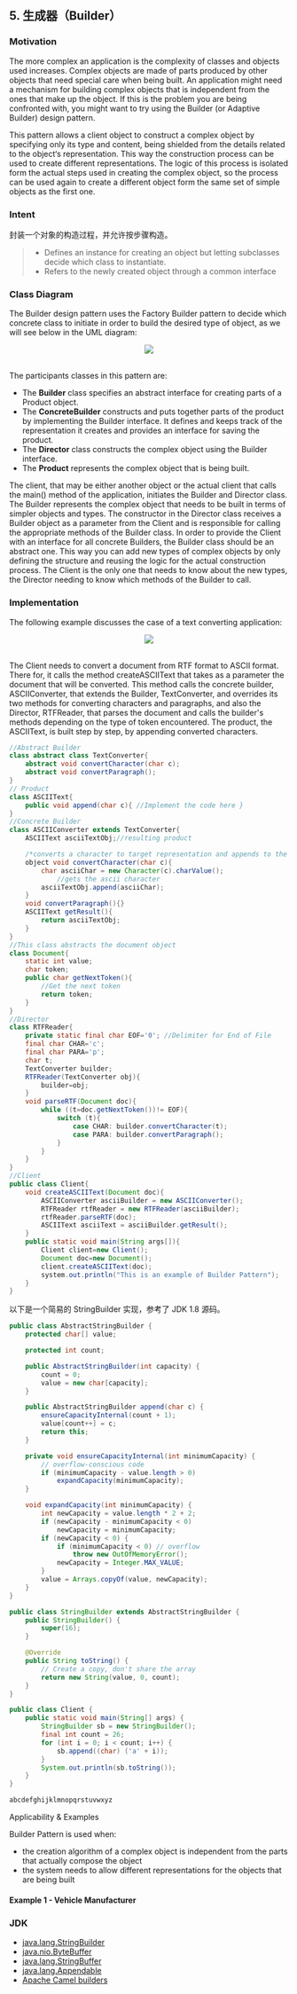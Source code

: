 ## 5. 生成器（Builder）

### Motivation

The more complex an application is the complexity of classes and objects used increases. Complex objects are made of parts produced by other objects that need special care when being built. An application might need a mechanism for building complex objects that is independent from the ones that make up the object. If this is the problem you are being confronted with, you might want to try using the Builder (or Adaptive Builder) design pattern.

This pattern allows a client object to construct a complex object by specifying only its type and content, being shielded from the details related to the object‘s representation. This way the construction process can be used to create different representations. The logic of this process is isolated form the actual steps used in creating the complex object, so the process can be used again to create a different object form the same set of simple objects as the first one.


### Intent

封装一个对象的构造过程，并允许按步骤构造。

> - Defines an instance for creating an object but letting subclasses decide which class to instantiate.
> - Refers to the newly created object through a common interface



### Class Diagram

The Builder design pattern uses the Factory Builder pattern to decide which concrete class to initiate in order to build the desired type of object, as we will see below in the UML diagram:

<div align="center"> <img src="../assets/builder-pattern.png"/> </div><br>

The participants classes in this pattern are:
- The **Builder** class specifies an abstract interface for creating parts of a Product object.
- The **ConcreteBuilder** constructs and puts together parts of the product by implementing the Builder interface. It defines and keeps track of the representation it creates and provides an interface for saving the product.
- The **Director** class constructs the complex object using the Builder interface.
- The **Product** represents the complex object that is being built.

The client, that may be either another object or the actual client that calls the main() method of the application, initiates the Builder and Director class. The Builder represents the complex object that needs to be built in terms of simpler objects and types. The constructor in the Director class receives a Builder object as a parameter from the Client and is responsible for calling the appropriate methods of the Builder class. In order to provide the Client with an interface for all concrete Builders, the Builder class should be an abstract one. This way you can add new types of complex objects by only defining the structure and reusing the logic for the actual construction process. The Client is the only one that needs to know about the new types, the Director needing to know which methods of the Builder to call.

### Implementation

The following example discusses the case of a text converting application:

<div align="center"> <img src="../assets/builder-pattern-example.png"/> </div><br>

The Client needs to convert a document from RTF format to ASCII format. There for, it calls the method createASCIIText that takes as a parameter the document that will be converted. This method calls the concrete builder, ASCIIConverter, that extends the Builder, TextConverter, and overrides its two methods for converting characters and paragraphs, and also the Director, RTFReader, that parses the document and calls the builder's methods depending on the type of token encountered. The product, the ASCIIText, is built step by step, by appending converted characters.


````java
//Abstract Builder
class abstract class TextConverter{
	abstract void convertCharacter(char c);
	abstract void convertParagraph();
}
// Product
class ASCIIText{
	public void append(char c){ //Implement the code here }
}
//Concrete Builder
class ASCIIConverter extends TextConverter{
	ASCIIText asciiTextObj;//resulting product

	/*converts a character to target representation and appends to the resulting*/
	object void convertCharacter(char c){
		char asciiChar = new Character(c).charValue();
			//gets the ascii character
		asciiTextObj.append(asciiChar);
	}
	void convertParagraph(){}
	ASCIIText getResult(){
		return asciiTextObj;
	}
}
//This class abstracts the document object
class Document{
	static int value;
	char token;
	public char getNextToken(){
		//Get the next token
		return token;
	}
}
//Director
class RTFReader{
	private static final char EOF='0'; //Delimiter for End of File
	final char CHAR='c';
	final char PARA='p';
	char t;
	TextConverter builder;
	RTFReader(TextConverter obj){
		builder=obj;
	}
	void parseRTF(Document doc){
		while ((t=doc.getNextToken())!= EOF){
			switch (t){
				case CHAR: builder.convertCharacter(t);
				case PARA: builder.convertParagraph();
			}
		}
	}
}
//Client
public class Client{
	void createASCIIText(Document doc){
		ASCIIConverter asciiBuilder = new ASCIIConverter();
		RTFReader rtfReader = new RTFReader(asciiBuilder);
		rtfReader.parseRTF(doc);
		ASCIIText asciiText = asciiBuilder.getResult();
	}
	public static void main(String args[]){
		Client client=new Client();
		Document doc=new Document();
		client.createASCIIText(doc);
		system.out.println("This is an example of Builder Pattern");
	}
}
````

以下是一个简易的 StringBuilder 实现，参考了 JDK 1.8 源码。

```java
public class AbstractStringBuilder {
    protected char[] value;

    protected int count;

    public AbstractStringBuilder(int capacity) {
        count = 0;
        value = new char[capacity];
    }

    public AbstractStringBuilder append(char c) {
        ensureCapacityInternal(count + 1);
        value[count++] = c;
        return this;
    }

    private void ensureCapacityInternal(int minimumCapacity) {
        // overflow-conscious code
        if (minimumCapacity - value.length > 0)
            expandCapacity(minimumCapacity);
    }

    void expandCapacity(int minimumCapacity) {
        int newCapacity = value.length * 2 + 2;
        if (newCapacity - minimumCapacity < 0)
            newCapacity = minimumCapacity;
        if (newCapacity < 0) {
            if (minimumCapacity < 0) // overflow
                throw new OutOfMemoryError();
            newCapacity = Integer.MAX_VALUE;
        }
        value = Arrays.copyOf(value, newCapacity);
    }
}
```

```java
public class StringBuilder extends AbstractStringBuilder {
    public StringBuilder() {
        super(16);
    }

    @Override
    public String toString() {
        // Create a copy, don't share the array
        return new String(value, 0, count);
    }
}
```

```java
public class Client {
    public static void main(String[] args) {
        StringBuilder sb = new StringBuilder();
        final int count = 26;
        for (int i = 0; i < count; i++) {
            sb.append((char) ('a' + i));
        }
        System.out.println(sb.toString());
    }
}
```

```html
abcdefghijklmnopqrstuvwxyz
```

Applicability & Examples

Builder Pattern is used when:
- the creation algorithm of a complex object is independent from the parts that actually compose the object
- the system needs to allow different representations for the objects that are being built


#### Example 1 - Vehicle Manufacturer


### JDK

- [java.lang.StringBuilder](http://docs.oracle.com/javase/8/docs/api/java/lang/StringBuilder.html)
- [java.nio.ByteBuffer](http://docs.oracle.com/javase/8/docs/api/java/nio/ByteBuffer.html#put-byte-)
- [java.lang.StringBuffer](http://docs.oracle.com/javase/8/docs/api/java/lang/StringBuffer.html#append-boolean-)
- [java.lang.Appendable](http://docs.oracle.com/javase/8/docs/api/java/lang/Appendable.html)
- [Apache Camel builders](https://github.com/apache/camel/tree/0e195428ee04531be27a0b659005e3aa8d159d23/camel-core/src/main/java/org/apache/camel/builder)
